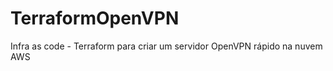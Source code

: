 ﻿# TerraformOpenVPN

Infra as code - Terraform para criar um servidor OpenVPN rápido na nuvem AWS



